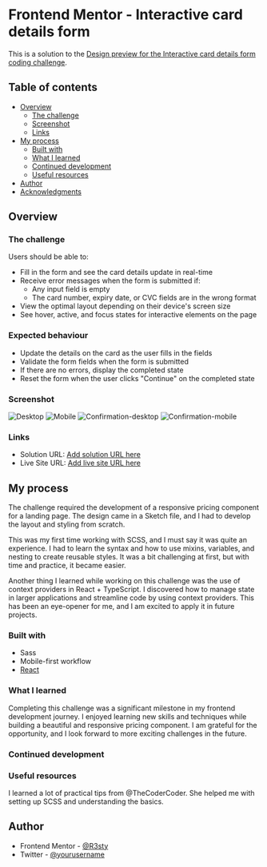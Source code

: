 # Frontend Mentor - Interactive card details form

This is a solution to the [Design preview for the Interactive card details form coding challenge](./design/desktop-preview.jpg).

## Table of contents

- [Overview](#overview)
  - [The challenge](#the-challenge)
  - [Screenshot](#screenshot)
  - [Links](#links)
- [My process](#my-process)
  - [Built with](#built-with)
  - [What I learned](#what-i-learned)
  - [Continued development](#continued-development)
  - [Useful resources](#useful-resources)
- [Author](#author)
- [Acknowledgments](#acknowledgments)

## Overview

### The challenge

Users should be able to:

- Fill in the form and see the card details update in real-time
- Receive error messages when the form is submitted if:
  - Any input field is empty
  - The card number, expiry date, or CVC fields are in the wrong format
- View the optimal layout depending on their device's screen size
- See hover, active, and focus states for interactive elements on the page

### Expected behaviour

- Update the details on the card as the user fills in the fields
- Validate the form fields when the form is submitted
- If there are no errors, display the completed state
- Reset the form when the user clicks "Continue" on the completed state

### Screenshot

![Desktop](./public/assets/screenshots/desktop.png)
![Mobile](./public/assets/screenshots/mobile.png)
![Confirmation-desktop](./public/assets/screenshots/confirmation-desktop.png)
![Confirmation-mobile](./public/assets/screenshots/confirmation-mobile.png)

### Links

- Solution URL: [Add solution URL here](https://github.com/R3sty/interactive-credit-card-form)
- Live Site URL: [Add live site URL here](https://r3sty.github.io/interactive-credit-card-form/)

## My process

The challenge required the development of a responsive pricing component for a landing page. The design came in a Sketch file, and I had to develop the layout and styling from scratch.

This was my first time working with SCSS, and I must say it was quite an experience. I had to learn the syntax and how to use mixins, variables, and nesting to create reusable styles. It was a bit challenging at first, but with time and practice, it became easier.

Another thing I learned while working on this challenge was the use of context providers in React + TypeScript. I discovered how to manage state in larger applications and streamline code by using context providers. This has been an eye-opener for me, and I am excited to apply it in future projects.

### Built with

- Sass
- Mobile-first workflow
- [React](https://reactjs.org/)

### What I learned

Completing this challenge was a significant milestone in my frontend development journey. I enjoyed learning new skills and techniques while building a beautiful and responsive pricing component. I am grateful for the opportunity, and I look forward to more exciting challenges in the future.

### Continued development

### Useful resources

I learned a lot of practical tips from @TheCoderCoder. She helped me with setting up SCSS and understanding the basics.

## Author

- Frontend Mentor - [@R3sty](https://www.frontendmentor.io/profile/R3sty)
- Twitter - [@yourusername](https://twitter.com/R3XIST)
